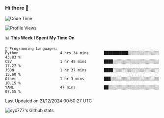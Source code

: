 ### Hi there 👋

<!--
**syx777/syx777** is a ✨ _special_ ✨ repository because its `README.md` (this file) appears on your GitHub profile.

Here are some ideas to get you started:

- 🔭 I’m currently working on ...
- 🌱 I’m currently learning ...
- 👯 I’m looking to collaborate on ...
- 🤔 I’m looking for help with ...
- 💬 Ask me about ...
- 📫 How to reach me: ...
- 😄 Pronouns: ...
- ⚡ Fun fact: ...
-->
<!--START_SECTION:waka-->
![Code Time](http://img.shields.io/badge/Code%20Time-303%20hrs%2035%20mins-blue)

![Profile Views](http://img.shields.io/badge/Profile%20Views-0-blue)

📊 **This Week I Spent My Time On** 

```text
💬 Programming Languages: 
Python                   4 hrs 34 mins       ███████████░░░░░░░░░░░░░░   43.83 % 
CSV                      1 hr 48 mins        ████░░░░░░░░░░░░░░░░░░░░░   17.27 % 
JSON                     1 hr 37 mins        ████░░░░░░░░░░░░░░░░░░░░░   15.60 % 
Other                    1 hr 3 mins         ███░░░░░░░░░░░░░░░░░░░░░░   10.15 % 
YAML                     47 mins             ██░░░░░░░░░░░░░░░░░░░░░░░   07.55 % 
```


 Last Updated on 21/12/2024 00:50:27 UTC
<!--END_SECTION:waka-->

![syx777's Github stats](https://github-readme-stats-syx777.vercel.app/api?username=syx777&show_icons=true&count_private=true)
